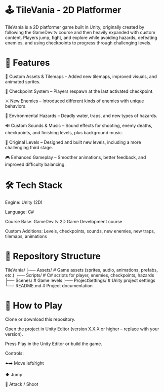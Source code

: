 # 🕹️ TileVania - 2D Platformer

TileVania is a 2D platformer game built in Unity, originally created by following the GameDev.tv course and then heavily expanded with custom content. Players jump, fight, and explore while avoiding hazards, defeating enemies, and using checkpoints to progress through challenging levels.

# 🚀 Features

🎨 Custom Assets & Tilemaps – Added new tilemaps, improved visuals, and animated sprites.

🏁 Checkpoint System – Players respawn at the last activated checkpoint.

⚔️ New Enemies – Introduced different kinds of enemies with unique behaviors.

🌊 Environmental Hazards – Deadly water, traps, and new types of hazards.

🔊 Custom Sounds & Music – Sound effects for shooting, enemy deaths, checkpoints, and finishing levels, plus background music.

🧩 Original Levels – Designed and built new levels, including a more challenging third stage.

🎮 Enhanced Gameplay – Smoother animations, better feedback, and improved difficulty balancing.

# 🛠️ Tech Stack

Engine: Unity (2D)

Language: C#

Course Base: GameDev.tv 2D Game Development course

Custom Additions: Levels, checkpoints, sounds, new enemies, new traps, tilemaps, animations

# 📂 Repository Structure
 TileVania/
├── Assets/          # Game assets (sprites, audio, animations, prefabs, etc.)
├── Scripts/         # C# scripts for player, enemies, checkpoints, hazards
├── Scenes/          # Game levels
├── ProjectSettings/ # Unity project settings
└── README.md        # Project documentation

# 🎯 How to Play

Clone or download this repository.

Open the project in Unity Editor (version X.X.X or higher – replace with your version).

Press Play in the Unity Editor or build the game.

Controls:

⬅️➡️ Move left/right

⬆️ Jump

🔫 Attack / Shoot
